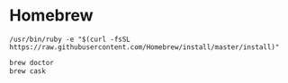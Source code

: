 # Homebrew

```
/usr/bin/ruby -e "$(curl -fsSL https://raw.githubusercontent.com/Homebrew/install/master/install)"
```

```bash
brew doctor
brew cask
```





